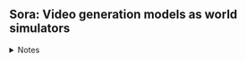 
## Sora: Video generation models as world simulators

<details>
  <summary>Notes</summary>

### Key points
- We explore large-scale training of generative models on video data. 
- Train text-conditional diffusion models jointly on videos and images of variable durations, resolutions and aspect ratios. 
- We leverage a transformer architecture that operates on spacetime patches of video and image latent codes. 
- Our largest model, Sora, is capable of generating a minute of high fidelity video. 
- Our results suggest that scaling video generation models is a promising path towards building general purpose simulators of the physical world.

### Visual data to patches
- Generative modeling of video data historically: recurrent neural networks, generative adversarial networks, auto-regressive transformers
- Tokens (LLM) <-> Patches (Vision)
- Videos -> Lower dimensional latent space -> space time patches

![](attachments/3f6d11a9141993010964acb91a7d7893_MD5.jpeg)

### Video compression network
- Network trained to reduce the dimensionality of the visual data, both spatially and temporally, to map to a compressed latent space
- Sora is trained on and generated videos within this latent space
- Decoder is to used map from latent space to pixel space

### Spacetime latent patches
- Sequence of spacetime patches act as transformer tokens

### Scaling transformers for video generation
- Sora is diffusion model (transformer): Noisy input patches (and conditioning information like text prompts) -> predict original "clean" patches

### Variable durations, resolutions, aspect ratios
- Sampling flexibility (widescree: 1920X1080, vertical: 1080X1920 and everything in between)
- Training on original native aspect ratios vs cropping to fixed ratio generates better videos

### Language understanding
- Requires large amount of videos with corresponding text captions.
- Apply re-captioning technique introduced in DALL-E
- First train a highly descriptive captioner model and then use it to prodicce text captions for all videos in the training dataset.
- Leverage GPT to turn short user prompts into longer detailed captions that are sent to video model

### Prompting with images and videos
- Can be prompted using pre-existing images or videos
- Examples: same ending for different starting videos, animating images, video-to-video editing, image-generation

### Limitations
-  it does not accurately model the physics of many basic interactions, like glass shattering.

</details>